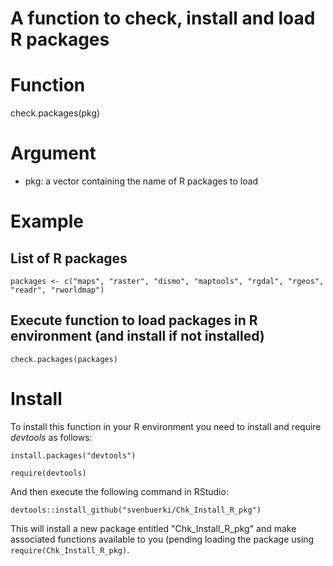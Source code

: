 # A function to check, install and load R packages

# Function
check.packages(pkg)

# Argument
- pkg: a vector containing the name of R packages to load

# Example
## List of R packages
`packages <- c("maps", "raster", "dismo", "maptools", "rgdal", "rgeos", "readr", "rworldmap")`
## Execute function to load packages in R environment (and install if not installed)
`check.packages(packages)`

# Install
To install this function in your R environment you need to install and require *devtools* as follows:

`install.packages("devtools")`

`require(devtools)`

And then execute the following command in RStudio:

`devtools::install_github("svenbuerki/Chk_Install_R_pkg")`

This will install a new package entitled "Chk_Install_R_pkg" and make associated functions available to you (pending loading the package using `require(Chk_Install_R_pkg)`.



